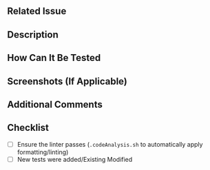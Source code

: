 ## Related Issue

## Description

## How Can It Be Tested
## Screenshots (If Applicable)

## Additional Comments
## Checklist
- [ ] Ensure the linter passes (`.codeAnalysis.sh` to automatically apply formatting/linting)
- [ ] New tests were added/Existing Modified